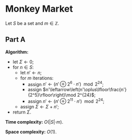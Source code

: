 <!-- day22.md -->
<!-- Copyright (c) 2024-2025 Ishan Pranav -->
<!-- Licensed under the MIT license. -->

<!-- Monkey Market -->

# Monkey Market

Let $S$ be a set and $m\in\mathbb{Z}$.

## Part A

**Algorithm:**

* let $\Sigma\leftarrow 0$;
* for $n\in S$:
  * let $n'\leftarrow n$;
  * for $m$ iterations:
    * assign $n'\leftarrow(n'\oplus 2^6\cdot n')\mod 2^{24}$;
    * assign $n'\leftarrow\left(n'\oplus\lfloor\frac{n'}{2^5}\rfloor\right)\mod 2^{24}$;
    * assign $n'\leftarrow(n'\oplus 2^{11}\cdot n')\mod 2^{24}$;
  * assign $\Sigma\leftarrow\Sigma+n'$;
* return $\Sigma$.

**Time complexity:** $O(\lvert S\lvert\cdot m)$.

**Space complexity:** $O(1)$.
